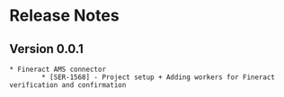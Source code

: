 # Release Notes

## Version 0.0.1

    * Fineract AMS connector
            * [SER-1568] - Project setup + Adding workers for Fineract verification and confirmation
